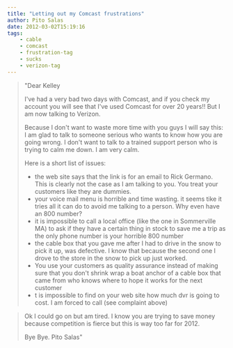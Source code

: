 ```yaml
---
title: "Letting out my Comcast frustrations"
author: Pito Salas
date: 2012-03-02T15:19:16
tags:
    - cable
    - comcast
    - frustration-tag
    - sucks
    - verizon-tag
---
```




> "Dear Kelley
>
> I've had a very bad two days with Comcast, and if you check my account you
> will see that I've used Comcast for over 20 years!! But I am now talking to
> Verizon.
>
> Because I don't want to waste more time with you guys I will say this: I am
> glad to talk to someone serious who wants to know how you are going wrong. I
> don't want to talk to a trained support person who is trying to calm me
> down. I am very calm.
>
> Here is a short list of issues:
>
>   * the web site says that the link is for an email to Rick Germano. This is
> clearly not the case as I am talking to you. You treat your customers like
> they are dummies.
>   * your voice mail menu is horrible and time wasting. it seems tike it
> tries all it can do to avoid me talking to a person. Why even have an 800
> number?
>   * it is impossible to call a local office (like the one in Sommerville MA)
> to ask if they have a certain thing in stock to save me a trip as the only
> phone number is your horrible 800 number
>   * the cable box that you gave me after I had to drive in the snow to pick
> it up, was defective. I know that because the second one I drove to the
> store in the snow to pick up just worked.
>   * You use your customers as quality assurance instead of making sure that
> you don't shrink wrap a boat anchor of a cable box that came from who knows
> where to hope it works for the next customer
>   * t is impossible to find on your web site how much dvr is going to cost.
> I am forced to call (see complaint above)
>

>
> Ok I could go on but am tired. I know you are trying to save money because
> competition is fierce but this is way too far for 2012.
>
> Bye Bye. Pito Salas"


